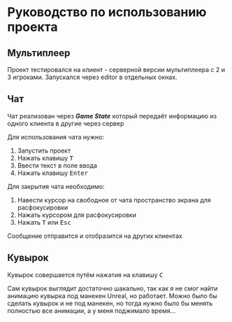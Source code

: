 # Руководство по использованию проекта

## Мультиплеер

Проект тестировался на клиент - серверной версии мультиплеера с 2 и 3 игроками.
Запускался через editor в отдельных окнах.

## Чат

Чат реализован через ***Game State*** который передаёт информацию из одного клиента в другие через сервер

Для использования чата нужно:
1. Запустить проект
2. Нажать клавишу <kbd>T</kbd>
3. Ввести текст в поле ввода
4. Нажать клавишу <kbd>Enter</kbd>

Для закрытия чата необходимо:
1. Навести курсор на свободное от чата пространство экрана для расфокусировки
2. Нажать курсором для расфокусировки
3. Нажать <kbd>T</kbd> или <kbd>Esc</kbd>

Сообщение отправится и отобразится на других клиентах 

## Кувырок

Кувырок совершается путём нажатия на клавишу <kbd>C</kbd>

Сам кувырок выглядит достаточно шакально, так как я не смог найти анимацию кувырка под манекен Unreal, но работает.
Можно было бы сделать кувырок и не под манекен, но тогда нужно было бы менять полностью все анимации, а у меня поджимало время...
